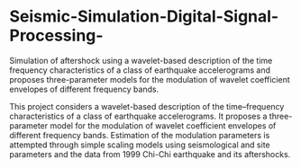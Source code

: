 # Seismic-Simulation-Digital-Signal-Processing-
Simulation of aftershock using a wavelet-based description of the time frequency characteristics of a class of earthquake accelerograms and proposes three-parameter models for the modulation of wavelet coefficient envelopes of different frequency bands.

This project considers a wavelet-based description of the time–frequency characteristics of a class of earthquake accelerograms.
It proposes a three-parameter model for the modulation of wavelet coefficient envelopes of different frequency bands.
Estimation of the modulation parameters is attempted through simple scaling models using seismological and site parameters and the data from 1999 Chi-Chi earthquake and its aftershocks.
